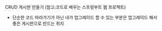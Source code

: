 CRUD 게시판 만들기 (참고:코드로 배우는 스프링부트 웹 프로젝트)
* 단순한 코드 따라가기가 아닌 내가 업그레이드 할 수 있는 부분은 업그레이드 해서 좋은 게시판으로 만드는 취지
